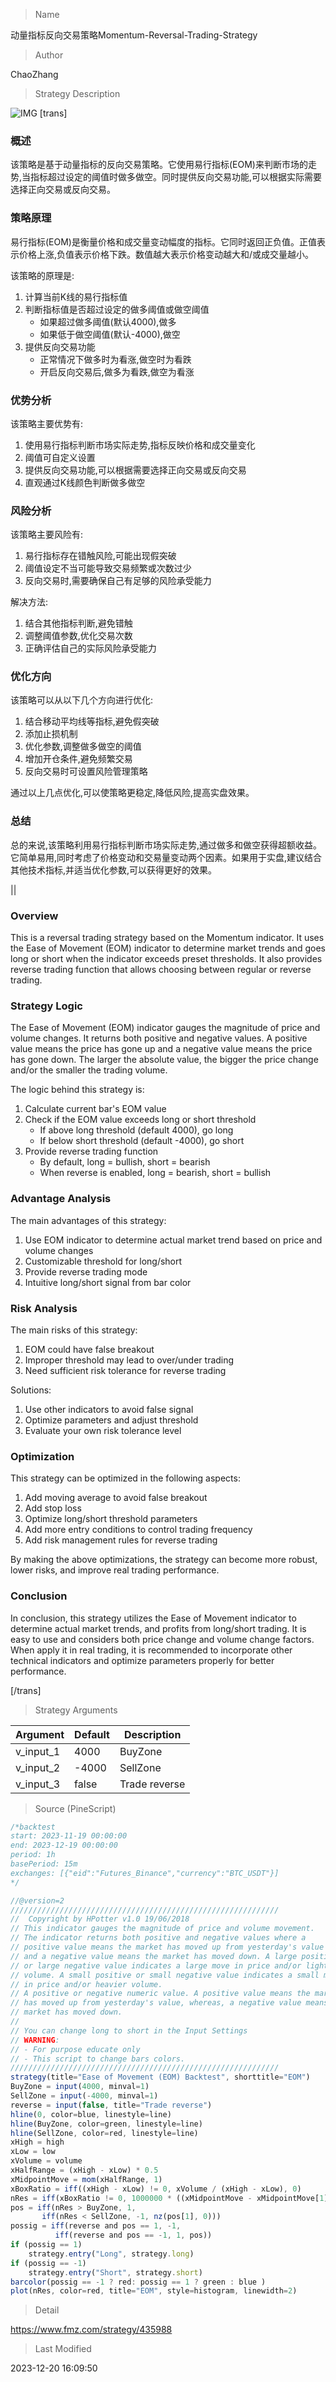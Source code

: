 
> Name

动量指标反向交易策略Momentum-Reversal-Trading-Strategy

> Author

ChaoZhang

> Strategy Description

![IMG](https://www.fmz.com/upload/asset/12043d88d08863d63b5.png)
 [trans]

### 概述

该策略是基于动量指标的反向交易策略。它使用易行指标(EOM)来判断市场的走势,当指标超过设定的阈值时做多做空。同时提供反向交易功能,可以根据实际需要选择正向交易或反向交易。

### 策略原理

易行指标(EOM)是衡量价格和成交量变动幅度的指标。它同时返回正负值。正值表示价格上涨,负值表示价格下跌。数值越大表示价格变动越大和/或成交量越小。

该策略的原理是:

1. 计算当前K线的易行指标值
2. 判断指标值是否超过设定的做多阈值或做空阈值
    - 如果超过做多阈值(默认4000),做多
    - 如果低于做空阈值(默认-4000),做空
3. 提供反向交易功能
    - 正常情况下做多时为看涨,做空时为看跌
    - 开启反向交易后,做多为看跌,做空为看涨

### 优势分析

该策略主要优势有:

1. 使用易行指标判断市场实际走势,指标反映价格和成交量变化
2. 阈值可自定义设置
3. 提供反向交易功能,可以根据需要选择正向交易或反向交易
4. 直观通过K线颜色判断做多做空

### 风险分析

该策略主要风险有:

1. 易行指标存在错触风险,可能出现假突破
2. 阈值设定不当可能导致交易频繁或次数过少
3. 反向交易时,需要确保自己有足够的风险承受能力

解决方法:

1. 结合其他指标判断,避免错触
2. 调整阈值参数,优化交易次数
3. 正确评估自己的实际风险承受能力

### 优化方向  

该策略可以从以下几个方向进行优化:

1. 结合移动平均线等指标,避免假突破
2. 添加止损机制
3. 优化参数,调整做多做空的阈值
4. 增加开仓条件,避免频繁交易
5. 反向交易时可设置风险管理策略

通过以上几点优化,可以使策略更稳定,降低风险,提高实盘效果。

### 总结

总的来说,该策略利用易行指标判断市场实际走势,通过做多和做空获得超额收益。它简单易用,同时考虑了价格变动和交易量变动两个因素。如果用于实盘,建议结合其他技术指标,并适当优化参数,可以获得更好的效果。

||


### Overview

This is a reversal trading strategy based on the Momentum indicator. It uses the Ease of Movement (EOM) indicator to determine market trends and goes long or short when the indicator exceeds preset thresholds. It also provides reverse trading function that allows choosing between regular or reverse trading. 

### Strategy Logic

The Ease of Movement (EOM) indicator gauges the magnitude of price and volume changes. It returns both positive and negative values. A positive value means the price has gone up and a negative value means the price has gone down. The larger the absolute value, the bigger the price change and/or the smaller the trading volume.

The logic behind this strategy is:

1. Calculate current bar's EOM value 
2. Check if the EOM value exceeds long or short threshold 
    - If above long threshold (default 4000), go long
    - If below short threshold (default -4000), go short
3. Provide reverse trading function
    - By default, long = bullish, short = bearish 
    - When reverse is enabled, long = bearish, short = bullish

### Advantage Analysis  

The main advantages of this strategy:

1. Use EOM indicator to determine actual market trend based on price and volume changes
2. Customizable threshold for long/short
3. Provide reverse trading mode 
4. Intuitive long/short signal from bar color

### Risk Analysis

The main risks of this strategy:

1. EOM could have false breakout  
2. Improper threshold may lead to over/under trading
3. Need sufficient risk tolerance for reverse trading 

Solutions:

1. Use other indicators to avoid false signal
2. Optimize parameters and adjust threshold  
3. Evaluate your own risk tolerance level

### Optimization

This strategy can be optimized in the following aspects:

1. Add moving average to avoid false breakout
2. Add stop loss 
3. Optimize long/short threshold parameters  
4. Add more entry conditions to control trading frequency
5. Add risk management rules for reverse trading

By making the above optimizations, the strategy can become more robust, lower risks, and improve real trading performance.


### Conclusion

In conclusion, this strategy utilizes the Ease of Movement indicator to determine actual market trends, and profits from long/short trading. It is easy to use and considers both price change and volume change factors. When apply it in real trading, it is recommended to incorporate other technical indicators and optimize parameters properly for better performance.

[/trans]

> Strategy Arguments



|Argument|Default|Description|
|----|----|----|
|v_input_1|4000|BuyZone|
|v_input_2|-4000|SellZone|
|v_input_3|false|Trade reverse|


> Source (PineScript)

``` javascript
/*backtest
start: 2023-11-19 00:00:00
end: 2023-12-19 00:00:00
period: 1h
basePeriod: 15m
exchanges: [{"eid":"Futures_Binance","currency":"BTC_USDT"}]
*/

//@version=2
////////////////////////////////////////////////////////////
//  Copyright by HPotter v1.0 19/06/2018
// This indicator gauges the magnitude of price and volume movement. 
// The indicator returns both positive and negative values where a 
// positive value means the market has moved up from yesterday's value 
// and a negative value means the market has moved down. A large positive 
// or large negative value indicates a large move in price and/or lighter 
// volume. A small positive or small negative value indicates a small move 
// in price and/or heavier volume.
// A positive or negative numeric value. A positive value means the market 
// has moved up from yesterday's value, whereas, a negative value means the 
// market has moved down. 
//
// You can change long to short in the Input Settings
// WARNING:
// - For purpose educate only
// - This script to change bars colors.
////////////////////////////////////////////////////////////
strategy(title="Ease of Movement (EOM) Backtest", shorttitle="EOM")
BuyZone = input(4000, minval=1)
SellZone = input(-4000, minval=1)
reverse = input(false, title="Trade reverse")
hline(0, color=blue, linestyle=line)
hline(BuyZone, color=green, linestyle=line)
hline(SellZone, color=red, linestyle=line)
xHigh = high
xLow = low
xVolume = volume
xHalfRange = (xHigh - xLow) * 0.5
xMidpointMove = mom(xHalfRange, 1)
xBoxRatio = iff((xHigh - xLow) != 0, xVolume / (xHigh - xLow), 0)
nRes = iff(xBoxRatio != 0, 1000000 * ((xMidpointMove - xMidpointMove[1]) / xBoxRatio), 0)
pos = iff(nRes > BuyZone, 1,
       iff(nRes < SellZone, -1, nz(pos[1], 0))) 
possig = iff(reverse and pos == 1, -1,
          iff(reverse and pos == -1, 1, pos))	   
if (possig == 1) 
    strategy.entry("Long", strategy.long)
if (possig == -1)
    strategy.entry("Short", strategy.short)	   	    
barcolor(possig == -1 ? red: possig == 1 ? green : blue ) 
plot(nRes, color=red, title="EOM", style=histogram, linewidth=2)
```

> Detail

https://www.fmz.com/strategy/435988

> Last Modified

2023-12-20 16:09:50
